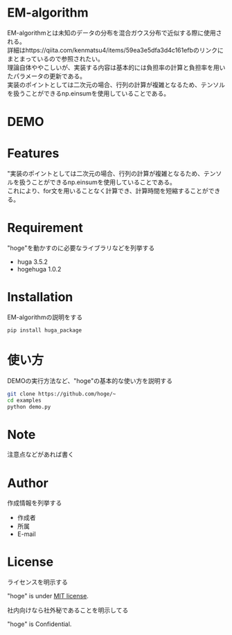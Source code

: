# EM-algorithm
EM-algorithmとは未知のデータの分布を混合ガウス分布で近似する際に使用される。 <br>
詳細はhttps://qiita.com/kenmatsu4/items/59ea3e5dfa3d4c161efbのリンクにまとまっているので参照されたい。  <br>
理論自体ややこしいが、実装する内容は基本的には負担率の計算と負担率を用いたパラメータの更新である。  <br>
実装のポイントとしては二次元の場合、行列の計算が複雑となるため、テンソルを扱うことができるnp.einsumを使用していることである。  <br>

# DEMO

# Features

"実装のポイントとしては二次元の場合、行列の計算が複雑となるため、テンソルを扱うことができるnp.einsumを使用していることである。  
これにより、for文を用いることなく計算でき、計算時間を短縮することができる。  

# Requirement

"hoge"を動かすのに必要なライブラリなどを列挙する

* huga 3.5.2
* hogehuga 1.0.2

# Installation

EM-algorithmの説明をする

```bash
pip install huga_package
```

# 使い方

DEMOの実行方法など、"hoge"の基本的な使い方を説明する

```bash
git clone https://github.com/hoge/~
cd examples
python demo.py
```

# Note

注意点などがあれば書く

# Author

作成情報を列挙する

* 作成者
* 所属
* E-mail

# License
ライセンスを明示する

"hoge" is under [MIT license](https://en.wikipedia.org/wiki/MIT_License).

社内向けなら社外秘であることを明示してる

"hoge" is Confidential.
